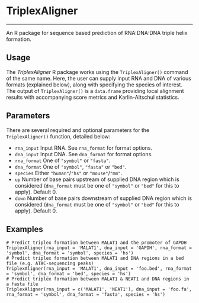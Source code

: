 # TriplexAligner
-------
An R package for sequence based prediction of RNA:DNA:DNA triple helix formation.

## Usage
The *TriplexAligner* R package works using the `TriplexAligner()` command of the same name. Here, the user can supply input RNA and DNA of various formats (explained below), along with specifying the species of interest. The output of `TriplexAligner()` is a `data.frame` providing local alignment results with accompanying score metrics and Karlin-Altschul statistics.

## Parameters
There are several required and optional parameters for the `TriplexAligner()` function, detailed below:
- `rna_input` Input RNA. See `rna_format` for format options.
- `dna_input` Input DNA. See `dna_format` for format options.
- `rna_format` One of `"symbol"` or `"fasta"`. 
- `dna_format` One of `"symbol"`, `"fasta"` or `"bed"`.
- `species` Either `"human"`/`"hs"` or `"mouse"`/`"mm"`.
- `up` Number of base pairs upstream of supplied DNA region which is considered (`dna_format` must be one of `"symbol"` or `"bed"` for this to apply). Default 0.
- `down` Number of base pairs downstream of supplied DNA region which is considered (`dna_format` must be one of `"symbol"` or `"bed"` for this to apply). Default 0.

## Examples
```
# Predict triplex formation between MALAT1 and the promoter of GAPDH
TriplexAligner(rna_input = 'MALAT1', dna_input = 'GAPDH', rna_format = 'symbol', dna_format = 'symbol', species = 'hs')
# Predict triplex formation between MALAT1 and DNA regions in a bed file (e.g. ATAC-sequencing peaks)
TriplexAligner(rna_input = 'MALAT1', dna_input = 'foo.bed', rna_format = 'symbol', dna_format = 'bed', species = 'hs')
# Predict triplex formation between MALAT1 & NEAT1 and DNA regions in a fasta file
TriplexAligner(rna_input = c('MALAT1', 'NEAT1'), dna_input = 'foo.fa', rna_format = 'symbol', dna_format = 'fasta', species = 'hs')
```
